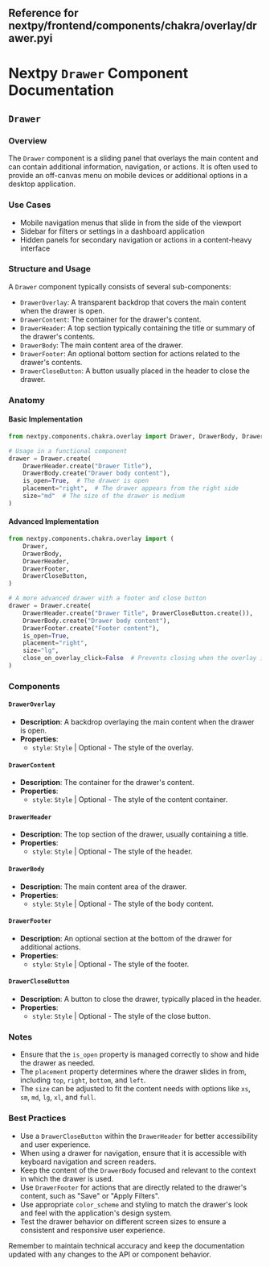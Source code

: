##  Reference for nextpy/frontend/components/chakra/overlay/drawer.pyi

# Nextpy `Drawer` Component Documentation

## `Drawer`

### Overview

The `Drawer` component is a sliding panel that overlays the main content and can contain additional information, navigation, or actions. It is often used to provide an off-canvas menu on mobile devices or additional options in a desktop application.

### Use Cases

- Mobile navigation menus that slide in from the side of the viewport
- Sidebar for filters or settings in a dashboard application
- Hidden panels for secondary navigation or actions in a content-heavy interface

### Structure and Usage

A `Drawer` component typically consists of several sub-components:

- `DrawerOverlay`: A transparent backdrop that covers the main content when the drawer is open.
- `DrawerContent`: The container for the drawer's content.
- `DrawerHeader`: A top section typically containing the title or summary of the drawer's contents.
- `DrawerBody`: The main content area of the drawer.
- `DrawerFooter`: An optional bottom section for actions related to the drawer's contents.
- `DrawerCloseButton`: A button usually placed in the header to close the drawer.

### Anatomy

#### Basic Implementation

```python
from nextpy.components.chakra.overlay import Drawer, DrawerBody, DrawerHeader

# Usage in a functional component
drawer = Drawer.create(
    DrawerHeader.create("Drawer Title"),
    DrawerBody.create("Drawer body content"),
    is_open=True,  # The drawer is open
    placement="right",  # The drawer appears from the right side
    size="md"  # The size of the drawer is medium
)
```

#### Advanced Implementation

```python
from nextpy.components.chakra.overlay import (
    Drawer,
    DrawerBody,
    DrawerHeader,
    DrawerFooter,
    DrawerCloseButton,
)

# A more advanced drawer with a footer and close button
drawer = Drawer.create(
    DrawerHeader.create("Drawer Title", DrawerCloseButton.create()),
    DrawerBody.create("Drawer body content"),
    DrawerFooter.create("Footer content"),
    is_open=True,
    placement="right",
    size="lg",
    close_on_overlay_click=False  # Prevents closing when the overlay is clicked
)
```

### Components

#### `DrawerOverlay`
- **Description**: A backdrop overlaying the main content when the drawer is open.
- **Properties**:
  - `style`: `Style` | Optional - The style of the overlay.

#### `DrawerContent`
- **Description**: The container for the drawer's content.
- **Properties**:
  - `style`: `Style` | Optional - The style of the content container.

#### `DrawerHeader`
- **Description**: The top section of the drawer, usually containing a title.
- **Properties**:
  - `style`: `Style` | Optional - The style of the header.

#### `DrawerBody`
- **Description**: The main content area of the drawer.
- **Properties**:
  - `style`: `Style` | Optional - The style of the body content.

#### `DrawerFooter`
- **Description**: An optional section at the bottom of the drawer for additional actions.
- **Properties**:
  - `style`: `Style` | Optional - The style of the footer.

#### `DrawerCloseButton`
- **Description**: A button to close the drawer, typically placed in the header.
- **Properties**:
  - `style`: `Style` | Optional - The style of the close button.

### Notes

- Ensure that the `is_open` property is managed correctly to show and hide the drawer as needed.
- The `placement` property determines where the drawer slides in from, including `top`, `right`, `bottom`, and `left`.
- The `size` can be adjusted to fit the content needs with options like `xs`, `sm`, `md`, `lg`, `xl`, and `full`.

### Best Practices

- Use a `DrawerCloseButton` within the `DrawerHeader` for better accessibility and user experience.
- When using a drawer for navigation, ensure that it is accessible with keyboard navigation and screen readers.
- Keep the content of the `DrawerBody` focused and relevant to the context in which the drawer is used.
- Use `DrawerFooter` for actions that are directly related to the drawer's content, such as "Save" or "Apply Filters".
- Use appropriate `color_scheme` and styling to match the drawer's look and feel with the application's design system.
- Test the drawer behavior on different screen sizes to ensure a consistent and responsive user experience.

Remember to maintain technical accuracy and keep the documentation updated with any changes to the API or component behavior.